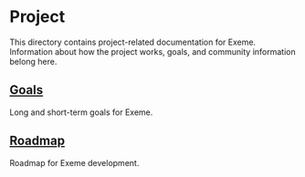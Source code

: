 <!-- Part of the Exeme language project, under the MIT license. See '/LICENSE' for license information. SPDX-License-Identifier: MIT License. -->

# Project

This directory contains project-related documentation for Exeme. Information about how the project works, goals, and community information belong here.

## [Goals](goals.md)

Long and short-term goals for Exeme.

## [Roadmap](roadmap.md)

Roadmap for Exeme development.
